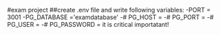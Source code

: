 #exam project
##create .env file and write following variables:
-PORT = 3001
-PG_DATABASE ='examdatabase'
-# PG_HOST =
-# PG_PORT =
-# PG_USER =
-# PG_PASSWORD =
it is critical importatant!
